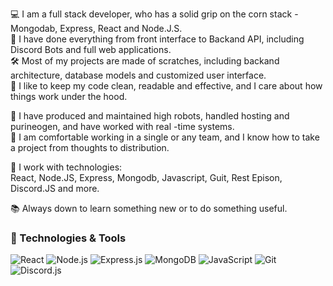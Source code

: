 💻 I am a full stack developer, who has a solid grip on the corn stack - Mongodab, Express, React and Node.J.S.  
🧩 I have done everything from front interface to Backand API, including Discord Bots and full web applications.  
🛠️ Most of my projects are made of scratches, including backand architecture, database models and customized user interface.  
🧼 I like to keep my code clean, readable and effective, and I care about how things work under the hood.  

🚀 I have produced and maintained high robots, handled hosting and purineogen, and have worked with real -time systems.  
🤝 I am comfortable working in a single or any team, and I know how to take a project from thoughts to distribution.

🧰 I work with technologies:  
React, Node.JS, Express, Mongodb, Javascript, Guit, Rest Epison, Discord.JS and more.

📚 Always down to learn something new or to do something useful.


### 🚀 Technologies & Tools

![React](https://img.shields.io/badge/-React-61DAFB?style=for-the-badge&logo=react&logoColor=white)
![Node.js](https://img.shields.io/badge/-Node.js-339933?style=for-the-badge&logo=nodedotjs&logoColor=white)
![Express.js](https://img.shields.io/badge/-Express.js-000000?style=for-the-badge&logo=express&logoColor=white)
![MongoDB](https://img.shields.io/badge/-MongoDB-47A248?style=for-the-badge&logo=mongodb&logoColor=white)
![JavaScript](https://img.shields.io/badge/-JavaScript-F7DF1E?style=for-the-badge&logo=javascript&logoColor=black)
![Git](https://img.shields.io/badge/-Git-F05032?style=for-the-badge&logo=git&logoColor=white)
![Discord.js](https://img.shields.io/badge/-Discord.js-5865F2?style=for-the-badge&logo=discord&logoColor=white)


<!--
**pranavgothatrw/pranavgothatrw** is a ✨ _special_ ✨ repository because its `README.md` (this file) appears on your GitHub profile.

Here are some ideas to get you started:

- 🔭 I’m currently working on ...
- 🌱 I’m currently learning ...
- 👯 I’m looking to collaborate on ...
- 🤔 I’m looking for help with ...
- 💬 Ask me about ...
- 📫 How to reach me: ...
- 😄 Pronouns: ...
- ⚡ Fun fact: ...
-->
